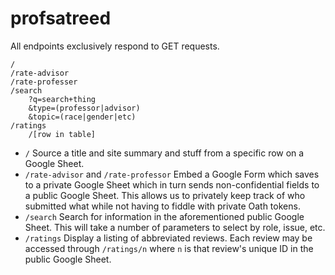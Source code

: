profsatreed
===========

All endpoints exclusively respond to GET requests.

	/
	/rate-advisor
	/rate-professer
	/search
		?q=search+thing
		&type=(professor|advisor)
		&topic=(race|gender|etc)
	/ratings
		/[row in table]

* `/`  Source a title and site summary and stuff from a specific row
  on a Google Sheet.
* `/rate-advisor` and `/rate-professor`  Embed a Google Form which
  saves to a private Google Sheet which in turn sends non-confidential
  fields to a public Google Sheet.  This allows us to privately keep
  track of who submitted what while not having to fiddle with private
  Oath tokens.
* `/search`  Search for information in the aforementioned public
  Google Sheet.  This will take a number of parameters to select by
  role, issue, etc.
* `/ratings`  Display a listing of abbreviated reviews.  Each review
  may be accessed through `/ratings/n` where `n` is that review's
  unique ID in the public Google Sheet.
